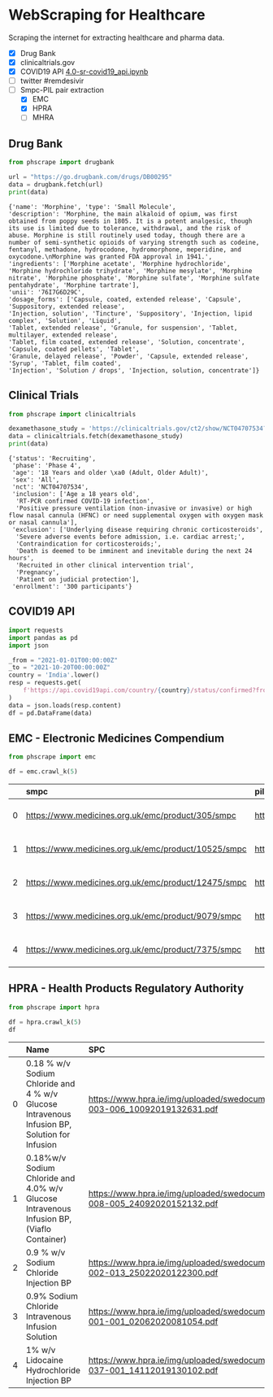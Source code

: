 # WebScraping for Healthcare

Scraping the internet for extracting healthcare and pharma data.

- [x] Drug Bank
- [x] clinicaltrials.gov
- [x] COVID19 API [4.0-sr-covid19_api.ipynb](https://github.com/suriyadeepan/WebScraping-for-Healthcare/blob/main/notebooks/4.0-sr-covid19_api.ipynb)
- [ ] twitter #remdesivir
- [ ] Smpc-PIL pair extraction
  - [x] EMC
  - [x] HPRA
  - [ ] MHRA

## Drug Bank

```python
from phscrape import drugbank

url = "https://go.drugbank.com/drugs/DB00295"
data = drugbank.fetch(url)
print(data)
```

```console
{'name': 'Morphine', 'type': 'Small Molecule', 
'description': 'Morphine, the main alkaloid of opium, was first obtained from poppy seeds in 1805. It is a potent analgesic, though its use is limited due to tolerance, withdrawal, and the risk of abuse. Morphine is still routinely used today, though there are a number of semi-synthetic opioids of varying strength such as codeine, fentanyl, methadone, hydrocodone, hydromorphone, meperidine, and oxycodone.\nMorphine was granted FDA approval in 1941.', 
'ingredients': ['Morphine acetate', 'Morphine hydrochloride', 'Morphine hydrochloride trihydrate', 'Morphine mesylate', 'Morphine nitrate', 'Morphine phosphate', 'Morphine sulfate', 'Morphine sulfate pentahydrate', 'Morphine tartrate'], 
'unii': '76I7G6D29C', 
'dosage_forms': ['Capsule, coated, extended release', 'Capsule', 'Suppository, extended release', 
'Injection, solution', 'Tincture', 'Suppository', 'Injection, lipid complex', 'Solution', 'Liquid',
'Tablet, extended release', 'Granule, for suspension', 'Tablet, multilayer, extended release',
'Tablet, film coated, extended release', 'Solution, concentrate', 'Capsule, coated pellets', 'Tablet',
'Granule, delayed release', 'Powder', 'Capsule, extended release', 'Syrup', 'Tablet, film coated',
'Injection', 'Solution / drops', 'Injection, solution, concentrate']}
```

## Clinical Trials

```python
from phscrape import clinicaltrials

dexamethasone_study = 'https://clinicaltrials.gov/ct2/show/NCT04707534?cond=covid19&draw=2&rank=1'
data = clinicaltrials.fetch(dexamethasone_study)
print(data)
```

```console
{'status': 'Recruiting',
 'phase': 'Phase 4',
 'age': '18 Years and older \xa0 (Adult, Older Adult)',
 'sex': 'All',
 'nct': 'NCT04707534',
 'inclusion': ['Age ≥ 18 years old',
  'RT-PCR confirmed COVID-19 infection',
  'Positive pressure ventilation (non-invasive or invasive) or high flow nasal cannula (HFNC) or need supplemental oxygen with oxygen mask or nasal cannula'],
 'exclusion': ['Underlying disease requiring chronic corticosteroids',
  'Severe adverse events before admission, i.e. cardiac arrest;',
  'Contraindication for corticosteroids;',
  'Death is deemed to be imminent and inevitable during the next 24 hours',
  'Recruited in other clinical intervention trial',
  'Pregnancy',
  'Patient on judicial protection'],
 'enrollment': '300 participants'}
 ```

## COVID19 API

```python
import requests
import pandas as pd
import json

_from = "2021-01-01T00:00:00Z"
_to = "2021-10-20T00:00:00Z"
country = 'India'.lower()
resp = requests.get(
    f'https://api.covid19api.com/country/{country}/status/confirmed?from={_from}&to={_to}'
)
data = json.loads(resp.content)
df = pd.DataFrame(data)
```

## EMC - Electronic Medicines Compendium

```python
from phscrape import emc

df = emc.crawl_k(5)
```

|    | smpc                                                | pil                                                | name                                                                      | manufacturer                                      | SmpcLink                 | PilLink                                              |   uid |
|---:|:----------------------------------------------------|:---------------------------------------------------|:--------------------------------------------------------------------------|:--------------------------------------------------|:-------------------------|:-----------------------------------------------------|------:|
|  0 | https://www.medicines.org.uk/emc/product/305/smpc   | https://www.medicines.org.uk/emc/product/305/pil   | 4head Cutaneous Stick                                                     | Diomed Developments Limited                       | data/emc/smpc/305.html   | https://www.medicines.org.uk/emc/files/pil.305.pdf   |   305 |
|  1 | https://www.medicines.org.uk/emc/product/10525/smpc | https://www.medicines.org.uk/emc/product/10525/pil | Abacavir 300 mg Film-Coated Tablets                                       | Dr. Reddy's Laboratories (UK) Ltd                 | data/emc/smpc/10525.html | https://www.medicines.org.uk/emc/files/pil.10525.pdf | 10525 |
|  2 | https://www.medicines.org.uk/emc/product/12475/smpc | https://www.medicines.org.uk/emc/product/12475/pil | Abacavir 300mg Film-coated tablets                                        | Aurobindo Pharma - Milpharm Ltd.                  | data/emc/smpc/12475.html | https://www.medicines.org.uk/emc/files/pil.12475.pdf | 12475 |
|  3 | https://www.medicines.org.uk/emc/product/9079/smpc  | https://www.medicines.org.uk/emc/product/9079/pil  | Abacavir Mylan 300 mg Film-coated Tablets                                 | Mylan                                             | data/emc/smpc/9079.html  | https://www.medicines.org.uk/emc/files/pil.9079.pdf  |  9079 |
|  4 | https://www.medicines.org.uk/emc/product/7375/smpc  | https://www.medicines.org.uk/emc/product/7375/pil  | Abacavir/Lamivudine 600 mg/300 mg film-coated tablets                     | Lupin Healthcare (UK) Ltd                         | data/emc/smpc/7375.html  | https://www.medicines.org.uk/emc/files/pil.7375.pdf  |  7375 |


## HPRA - Health Products Regulatory Authority

```python
from phscrape import hpra

df = hpra.crawl_k(5)
df
```


|    | Name                                                                                          | SPC                                                                                        | PIL                                                                                                                                                     |
|---:|:----------------------------------------------------------------------------------------------|:-------------------------------------------------------------------------------------------|:--------------------------------------------------------------------------------------------------------------------------------------------------------|
|  0 | 0.18 % w/v Sodium Chloride and 4 % w/v Glucose Intravenous Infusion BP, Solution for Infusion | https://www.hpra.ie/img/uploaded/swedocuments/Licence_PA0179-003-006_10092019132631.pdf    | https://www.hpra.ie/img/uploaded/swedocuments/2201112.PA0179_003_006.3301dac4-a0ce-4656-935d-394237130d47.000001Product%20Leaflet%20Approved.180206.pdf |
|  1 | 0.18%w/v Sodium Chloride and 4.0% w/v Glucose Intravenous Infusion BP, (Viaflo Container)     | https://www.hpra.ie/img/uploaded/swedocuments/Licence_PA2299-008-005_24092020152132.pdf    | https://www.hpra.ie/img/uploaded/swedocuments/974b101b-bc8d-4cdc-baa3-4b3542835ba3.pdf                                                                  |
|  2 | 0.9 % w/v Sodium Chloride Injection BP                                                        | https://www.hpra.ie/img/uploaded/swedocuments/Licence_PA0179-002-013_25022020122300.pdf    | https://www.hpra.ie/img/uploaded/swedocuments/0dade6ce-2f83-4985-996e-ccc05506e2be.pdf                                                                  |
|  3 | 0.9% Sodium Chloride Intravenous Infusion Solution                                            | https://www.hpra.ie/img/uploaded/swedocuments/Licence_PA22859-001-001_02062020081054.pdf   | https://www.hpra.ie/img/uploaded/swedocuments/659e659f-1764-4e84-abdb-5dc62116cc29.pdf                                                                  |
|  4 | 1% w/v Lidocaine Hydrochloride Injection BP                                                   | https://www.hpra.ie/img/uploaded/swedocuments/Licence_PA0179-037-001_14112019130102.pdf    | https://www.hpra.ie/img/uploaded/swedocuments/2159164.PA0179_037_001.72651cf5-3519-41bb-a479-6ccde7d81930.000001pil1percent.150427.pdf
